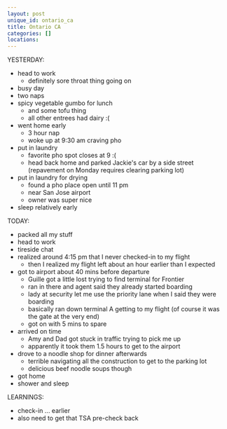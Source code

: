 ```yaml
---
layout: post
unique_id: ontario_ca
title: Ontario CA
categories: []
locations: 
---
```


YESTERDAY:
* head to work
  * definitely sore throat thing going on
* busy day
* two naps
* spicy vegetable gumbo for lunch
  * and some tofu thing
  * all other entrees had dairy :(
* went home early
  * 3 hour nap
  * woke up at 9:30 am craving pho
* put in laundry
  * favorite pho spot closes at 9 :(
  * head back home and parked Jackie's car by a side street (repavement on Monday requires clearing parking lot)
* put in laundry for drying
  * found a pho place open until 11 pm
  * near San Jose airport
  * owner was super nice
* sleep relatively early

TODAY:
* packed all my stuff
* head to work
* tireside chat
* realized around 4:15 pm that I never checked-in to my flight
  * then I realized my flight left about an hour earlier than I expected
* got to airport about 40 mins before departure
  * Guille got a little lost trying to find terminal for Frontier
  * ran in there and agent said they already started boarding
  * lady at security let me use the priority lane when I said they were boarding
  * basically ran down terminal A getting to my flight (of course it was the gate at the very end)
  * got on with 5 mins to spare
* arrived on time
  * Amy and Dad got stuck in traffic trying to pick me up
  * apparently it took them 1.5 hours to get to the airport
* drove to a noodle shop for dinner afterwards
  * terrible navigating all the construction to get to the parking lot
  * delicious beef noodle soups though
* got home
* shower and sleep

LEARNINGS:
* check-in ... earlier
* also need to get that TSA pre-check back
